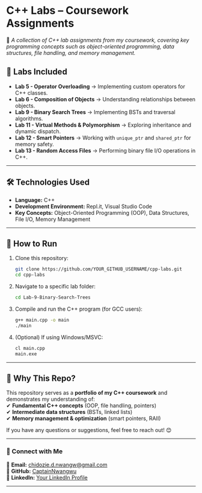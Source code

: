 # **C++ Labs – Coursework Assignments**  
📌 *A collection of C++ lab assignments from my coursework, covering key programming concepts such as object-oriented programming, data structures, file handling, and memory management.*  

## **📂 Labs Included**
- **Lab 5 - Operator Overloading** → Implementing custom operators for C++ classes.  
- **Lab 6 - Composition of Objects** → Understanding relationships between objects.  
- **Lab 9 - Binary Search Trees** → Implementing BSTs and traversal algorithms.  
- **Lab 11 - Virtual Methods & Polymorphism** → Exploring inheritance and dynamic dispatch.  
- **Lab 12 - Smart Pointers** → Working with `unique_ptr` and `shared_ptr` for memory safety.  
- **Lab 13 - Random Access Files** → Performing binary file I/O operations in C++.  

---

## **🛠️ Technologies Used**
- **Language:** C++  
- **Development Environment:** Repl.it, Visual Studio Code  
- **Key Concepts:** Object-Oriented Programming (OOP), Data Structures, File I/O, Memory Management  

---

## **📜 How to Run**
1. Clone this repository:  
   ```bash
   git clone https://github.com/YOUR_GITHUB_USERNAME/cpp-labs.git
   cd cpp-labs
   ```
2. Navigate to a specific lab folder:  
   ```bash
   cd Lab-9-Binary-Search-Trees
   ```
3. Compile and run the C++ program (for GCC users):  
   ```bash
   g++ main.cpp -o main
   ./main
   ```
4. (Optional) If using Windows/MSVC:  
   ```bash
   cl main.cpp
   main.exe
   ```

---

## **📌 Why This Repo?**
This repository serves as a **portfolio of my C++ coursework** and demonstrates my understanding of:  
✔ **Fundamental C++ concepts** (OOP, file handling, pointers)  
✔ **Intermediate data structures** (BSTs, linked lists)  
✔ **Memory management & optimization** (smart pointers, RAII)  

If you have any questions or suggestions, feel free to reach out! 😊  

---

### **🔗 Connect with Me**
📧 **Email:** chidozie.d.nwangw@gmail.com  
🔗 **GitHub:** [CaptainNwangwu](https://github.com/CaptainNwangwu)  
🔗 **LinkedIn:** [Your LinkedIn Profile](https://www.linkedin.com/in/chidozie-cj-daniel-nwangwu-169527246/)  

---
